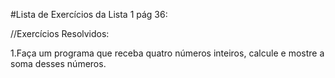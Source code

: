 #Lista de Exercícios da Lista 1 pág 36:

//Exercícios Resolvidos:

1.Faça um programa que receba quatro números inteiros, calcule e mostre a soma desses números.
